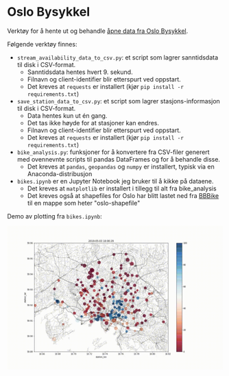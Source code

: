 # Oslo Bysykkel

Verktøy for å hente ut og behandle [åpne data fra Oslo Bysykkel](https://oslobysykkel.no/apne-data).

Følgende verktøy finnes:

* `stream_availability_data_to_csv.py`: et script som lagrer sanntidsdata til disk i CSV-format.
    * Sanntidsdata hentes hvert 9. sekund.
    * Filnavn og client-identifier blir etterspurt ved oppstart.
    * Det kreves at `requests` er installert (kjør `pip install -r requirements.txt`)
* `save_station_data_to_csv.py`: et script som lagrer stasjons-informasjon til disk i CSV-format.
    * Data hentes kun ut én gang.
    * Det tas ikke høyde for at stasjoner kan endres.
    * Filnavn og client-identifier blir etterspurt ved oppstart.
    * Det kreves at `requests` er installert (kjør `pip install -r requirements.txt`)
* `bike_analysis.py`: funksjoner for å konvertere fra CSV-filer generert med ovennevnte scripts til
pandas DataFrames og for å behandle disse.
    * Det kreves at `pandas`, `geopandas` og `numpy` er installert, typisk via en Anaconda-distribusjon
* `bikes.ipynb` er en Jupyter Notebook jeg bruker til å kikke på dataene.
    * Det kreves at `matplotlib` er installert i tillegg til alt fra bike_analysis
    * Det kreves også at shapefiles for Oslo har blitt lastet ned fra
[BBBike](https://download.bbbike.org/osm/bbbike/Oslo/) til en mappe som heter "oslo-shapefile"

Demo av plotting fra `bikes.ipynb`:

![Animasjon av bysyklenes tilgjengelighet](https://raw.githubusercontent.com/jonathangjertsen/oslo-bikes/master/demo.gif)
